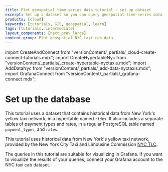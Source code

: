 ```yaml
---
title: Plot geospatial time-series data tutorial - set up dataset
excerpt: Set up a dataset so you can query geospatial time-series data
products: [cloud]
keywords: [tutorials, GIS, geospatial, learn]
tags: [tutorials, intermediate]
layout_components: [next_prev_large]
content_group: Plot geospatial NYC taxi cab data
---
```


import CreateAndConnect from "versionContent/_partials/_cloud-create-connect-tutorials.mdx";
import CreateHypertableNyc from "versionContent/_partials/_create-hypertable-nyctaxis.mdx";
import AddDataNyc from "versionContent/_partials/_add-data-nyctaxis.mdx";
import GrafanaConnect from "versionContent/_partials/_grafana-connect.mdx";

# Set up the database

This tutorial uses a dataset that contains historical data from New York's
yellow taxi network, in a hypertable named `rides`. It also includes a separate
tables of payment types and rates, in a regular PostgreSQL table named
`payment_types`, and `rates`.

<Collapsible heading="Create a $SERVICE_LONG and connect to your $SERVICE_SHORT" defaultExpanded={false}>

<CreateAndConnect/>

</Collapsible>

<Collapsible heading="The dataset" defaultExpanded={false}>

This tutorial uses historical data from New York's yellow taxi network, provided
by the New York City Taxi and Limousine Commission [NYC TLC][nyc-tlc].

<CreateHypertableNyc />

<AddDataNyc />

</Collapsible>

<Collapsible heading="Connect to Grafana" defaultExpanded={false}>

The queries in this tutorial are suitable for visualizing in Grafana. If you
want to visualize the results of your queries, connect your Grafana account to
the NYC taxi cab dataset.

<GrafanaConnect />

</Collapsible>

[nyc-tlc]: https://www1.nyc.gov/site/tlc/about/tlc-trip-record-data.page
